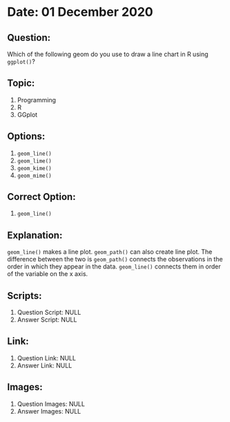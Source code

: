 # Date: 01 December 2020

## Question:
Which of the following geom do you use to draw a line chart in R using `ggplot()`?

## Topic:
1. Programming
2. R
3. GGplot

## Options:
1. `geom_line()`
2. `geom_lime()`
3. `geom_kime()`
4. `geom_mime()`

## Correct Option:
1. `geom_line()`

## Explanation:
`geom_line()` makes a line plot. `geom_path()` can also create line plot. The difference between the two is `geom_path()` connects the observations in the order in which they appear in the data. `geom_line()` connects them in order of the variable on the x axis.

## Scripts:
1. Question Script: NULL
2. Answer Script: NULL

## Link:
1. Question Link: NULL
2. Answer Link: NULL

## Images:
1. Question Images: NULL
2. Answer Images: NULL
